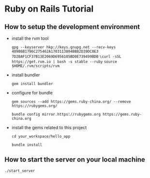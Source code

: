 # Ruby on Rails Tutorial

## How to setup the development environment

  - install the rvm tool

      `gpg --keyserver hkp://keys.gnupg.net --recv-keys 409B6B1796C275462A1703113804BB82D39DC0E3 7D2BAF1CF37B13E2069D6956105BD0E739499BDB`
      `\curl -sSL https://get.rvm.io | bash -s stable --ruby`
      `source $HOME/.rvm/scripts/rvm`

  - install bundler

      `gem install bundler`


  - configure for bundle

      `gem sources --add https://gems.ruby-china.org/ --remove https://rubygems.org/`

      `bundle config mirror.https://rubygems.org https://gems.ruby-china.org`

  - install the gems related to this project
      
      `cd your_workspace/hello_app`

      `bundle install`



## How to start the server on your local machine

    ./start_server
